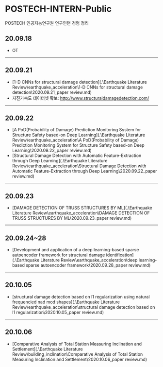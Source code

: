 # POSTECH-INTERN-Public
POSTECH 인공지능연구원 연구인턴 경험 정리

## 20.09.18
- OT
---
## 20.09.21
- [1-D CNNs for structural damage detection](.\Earthquake Literature Review\earthquake_acceleration\1-D CNNs for structural damage detection\2020.09.21_paper review.md)
- 지진가속도 데이터셋 확보: <http://www.structuraldamagedetection.com/>
---
## 20.09.22
- [A PoD(Probability of Damage) Prediction Monitoring System for Structure Safety based-on Deep Learning](.\Earthquake Literature Review\earthquake_acceleration\A PoD(Probability of Damage) Prediction Monitoring System for Structure Safety based-on Deep Learning\2020.09.22_paper review.md)
- [Structural Damage Detection with Automatic Feature-Extraction through Deep Learning](.\Earthquake Literature Review\earthquake_acceleration\Structural Damage Detection with Automatic Feature-Extraction through Deep Learning\2020.09.22_paper review.md)
---
## 20.09.23
- [DAMAGE DETECTION OF TRUSS STRUCTURES BY ML](.\Earthquake Literature Review\earthquake_acceleration\DAMAGE DETECTION OF TRUSS STRUCTURES BY ML\2020.09.23_paper review.md)
---
## 20.09.24~28
- [Development and application of a deep learning-based sparse autoencoder framework for structural damage identification](.\Earthquake Literature Review\earthquake_acceleration\deep learning-based sparse autoencoder framework\2020.09.28_paper review.md)
---
## 20.10.05
- [structural damage detection based on l1 regularization using natural frequencied nad mod shapes](.\Earthquake Literature Review\earthquake_acceleration\structural damage detection based on l1 regularization\2020.10.05_paper review.md)
---
## 20.10.06
- [Comparative Analysis of Total Station Measuring Inclination and Settlement](.\Earthquake Literature Review\building_inclination\Comparative Analysis of Total Station Measuring Inclination and Settlement\2020.10.06_paper review.md)